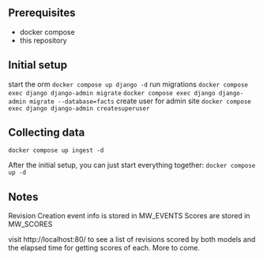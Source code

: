 ## Prerequisites
- docker compose
- this repository

## Initial setup
start the orm
`docker compose up django -d`
run migrations
`docker compose exec django django-admin migrate`
`docker compose exec django django-admin migrate --database=facts`
create user for admin site
`docker compose exec django django-admin createsuperuser`

## Collecting data
`docker compose up ingest -d`

After the initial setup, you can just start everything together:
`docker compose up -d`

## Notes
Revision Creation event info is stored in MW_EVENTS
Scores are stored in MW_SCORES

visit http://localhost:80/ to see a list of revisions scored by both models and the elapsed time for getting scores of each. More to come.
